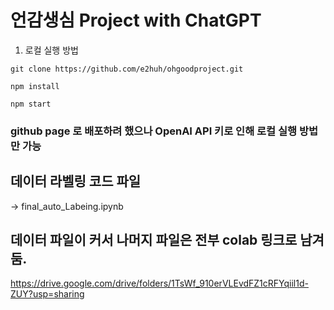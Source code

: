 # 언감생심 Project with ChatGPT

1. 로컬 실행 방법
   
```
git clone https://github.com/e2huh/ohgoodproject.git

npm install

npm start
```
### github page 로 배포하려 했으나 OpenAI API 키로 인해 로컬 실행 방법만 가능

## 데이터 라벨링 코드 파일 
-> final_auto_Labeing.ipynb

## 데이터 파일이 커서 나머지 파일은 전부 colab 링크로 남겨둠.
https://drive.google.com/drive/folders/1TsWf_910erVLEvdFZ1cRFYqiil1d-ZUY?usp=sharing


